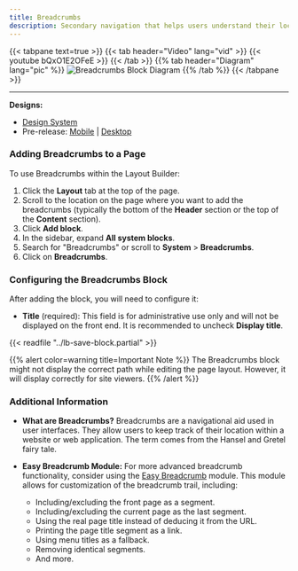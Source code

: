 ```yaml
---
title: Breadcrumbs
description: Secondary navigation that helps users understand their location within a website.
---
```


{{< tabpane text=true >}}
    {{< tab header="Video" lang="vid" >}}
        {{< youtube bQxO1E2OFeE >}}
    {{< /tab >}}
    {{% tab header="Diagram" lang="pic" %}}
![Breadcrumbs Block Diagram](lb-breadcrumbs-add.png)
    {{% /tab %}}
{{< /tabpane >}}

-----

**Designs:**

*   [Design System](../../../../../../assets/img/designs/lb-ui-kit/Breadcrumbs.jpg)
*   Pre-release: [Mobile](<../../../../../../assets/img/designs/lb/Breadcrumbs Mobile.png>) | [Desktop](<../../../../../../assets/img/designs/lb/Breadcrumbs Desktop.png>)

### Adding Breadcrumbs to a Page

To use Breadcrumbs within the Layout Builder:

1.  Click the **Layout** tab at the top of the page.
2.  Scroll to the location on the page where you want to add the breadcrumbs (typically the bottom of the **Header** section or the top of the **Content** section).
3.  Click **Add block**.
4.  In the sidebar, expand **All system blocks**.
5.  Search for "Breadcrumbs" or scroll to **System** > **Breadcrumbs**.
6.  Click on **Breadcrumbs**.

### Configuring the Breadcrumbs Block

After adding the block, you will need to configure it:

*   **Title** (required): This field is for administrative use only and will not be displayed on the front end. It is recommended to uncheck **Display title**.

{{< readfile "../lb-save-block.partial" >}}

{{% alert color=warning title=Important Note %}}
The Breadcrumbs block might not display the correct path while editing the page layout. However, it will display correctly for site viewers.
{{% /alert %}}

### Additional Information

*   **What are Breadcrumbs?** Breadcrumbs are a navigational aid used in user interfaces. They allow users to keep track of their location within a website or web application. The term comes from the Hansel and Gretel fairy tale.

*   **Easy Breadcrumb Module:** For more advanced breadcrumb functionality, consider using the [Easy Breadcrumb](https://www.drupal.org/project/easy_breadcrumb) module. This module allows for customization of the breadcrumb trail, including:

    *   Including/excluding the front page as a segment.
    *   Including/excluding the current page as the last segment.
    *   Using the real page title instead of deducing it from the URL.
    *   Printing the page title segment as a link.
    *   Using menu titles as a fallback.
    *   Removing identical segments.
    *   And more.
